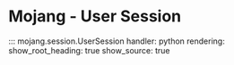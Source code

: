 Mojang - User Session
===

::: mojang.session.UserSession
    handler: python
    rendering:
      show_root_heading: true
      show_source: true